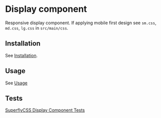 # Display component

Responsive display component.  If applying mobile first design
see `sm.css`, `md.css`, `lg.css` in `src/main/css`.

## Installation

See [Installation](https://github.com/superflycss/superflycss/#installation).

## Usage

See [Usage](https://github.com/superflycss/superflycss/#usage)


## Tests

[SuperflyCSS Display Component Tests](https://superflycss.github.io/component-display/target/test/html/)
